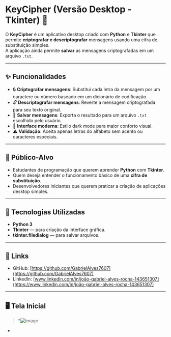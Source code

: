 # KeyCipher (Versão Desktop - Tkinter) 🔐

O **KeyCipher** é um aplicativo desktop criado com **Python** e **Tkinter** que permite **criptografar e descriptografar** mensagens usando uma cifra de substituição simples.  
A aplicação ainda permite **salvar** as mensagens criptografadas em um arquivo `.txt`.

---

## ✨ Funcionalidades

- 🔒 **Criptografar mensagens**: Substitui cada letra da mensagem por um caractere ou número baseado em um dicionário de codificação.
- 🔓 **Descriptografar mensagens**: Reverte a mensagem criptografada para seu texto original.
- 💾 **Salvar mensagens**: Exporta o resultado para um arquivo `.txt` escolhido pelo usuário.
- 🎨 **Interface moderna**: Estilo dark mode para maior conforto visual.
- ⚠️ **Validação**: Aceita apenas letras do alfabeto sem acento ou caracteres especiais.

---

## 🎯 Público-Alvo

- Estudantes de programação que querem aprender **Python** com **Tkinter**.
- Quem deseja entender o funcionamento básico de uma **cifra de substituição**.
- Desenvolvedores iniciantes que querem praticar a criação de aplicações desktop simples.

---

## 🚀 Tecnologias Utilizadas

- **Python 3**
- **Tkinter** — para criação da interface gráfica.
- **tkinter.filedialog** — para salvar arquivos.

---

## 📎 Links

- GitHub: [https://github.com/GabrielAlves7607](https://github.com/GabrielAlves7607)
- LinkedIn: [www.linkedin.com/in/joão-gabriel-alves-rocha-143651307](https://www.linkedin.com/in/joão-gabriel-alves-rocha-143651307)

---

## 🖥️ Tela Inicial

> *![image](https://github.com/user-attachments/assets/1ad656f4-01f5-456f-af7c-1f500a5f2fdf)
*
